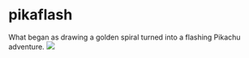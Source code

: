 pikaflash
=========

What began as drawing a golden spiral turned into a flashing Pikachu adventure.
<img src=https://i.imgur.com/P7kqRs3.png>
